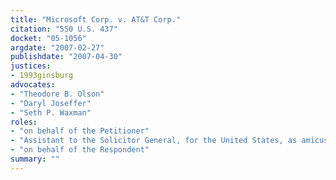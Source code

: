 ```yaml
---
title: "Microsoft Corp. v. AT&T Corp."
citation: "550 U.S. 437"
docket: "05-1056"
argdate: "2007-02-27"
publishdate: "2007-04-30"
justices:
- 1993ginsburg
advocates:
- "Theodore B. Olson"
- "Daryl Joseffer"
- "Seth P. Waxman"
roles:
- "on behalf of the Petitioner"
- "Assistant to the Solicitor General, for the United States, as amicus curiae, supporting the Petitioner"
- "on behalf of the Respondent"
summary: ""
---
```


